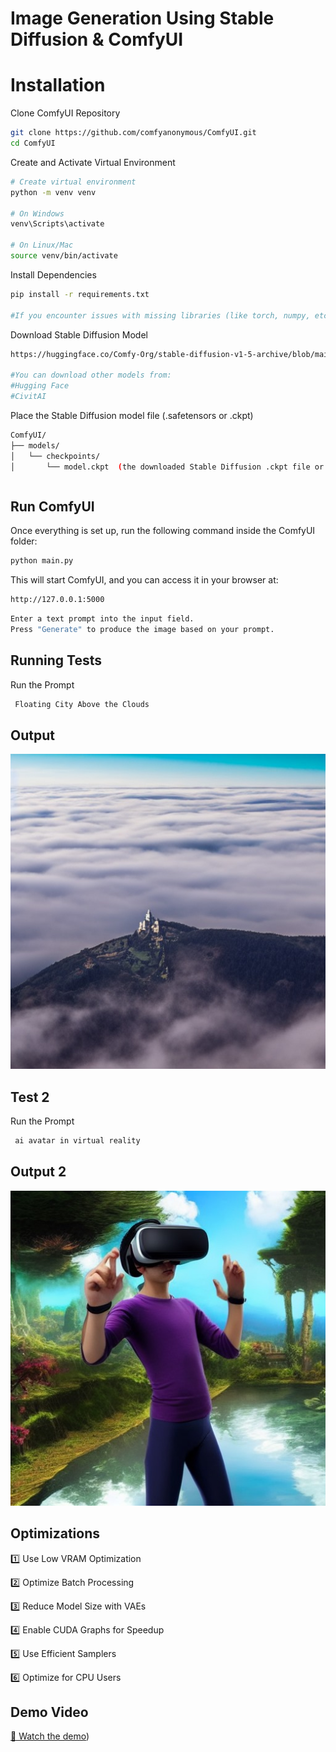 
# Image Generation Using Stable Diffusion & ComfyUI



# Installation

Clone ComfyUI Repository
```bash
git clone https://github.com/comfyanonymous/ComfyUI.git
cd ComfyUI

```
Create and Activate Virtual Environment

```bash
# Create virtual environment
python -m venv venv

# On Windows
venv\Scripts\activate

# On Linux/Mac
source venv/bin/activate

```
Install Dependencies
```bash
pip install -r requirements.txt

#If you encounter issues with missing libraries (like torch, numpy, etc.), you can install them manually

```
Download Stable Diffusion Model
```bash
https://huggingface.co/Comfy-Org/stable-diffusion-v1-5-archive/blob/main/v1-5-pruned-emaonly-fp16.safetensors

#You can download other models from:
#Hugging Face
#CivitAI
```
Place the Stable Diffusion model file (.safetensors or .ckpt)
```bash
ComfyUI/
├── models/
│   └── checkpoints/
│       └── model.ckpt  (the downloaded Stable Diffusion .ckpt file or .safetensors file)
```

```bash

```
    
## Run ComfyUI

Once everything is set up, run the following command inside the ComfyUI folder:

```bash
python main.py

```


This will start ComfyUI, and you can access it in your browser at: 

```bash
http://127.0.0.1:5000

```

```bash
Enter a text prompt into the input field.
Press "Generate" to produce the image based on your prompt.

```


## Running Tests

Run the Prompt

```bash
 Floating City Above the Clouds
```


## Output

![Output](https://github.com/HarshithaMarka/Image-Generation-using-Stable-Diffusion-Comfy-UI/blob/main/Floating%20City%20Above%20the%20Clouds.jpg)


## Test 2

Run the Prompt

```bash
 ai avatar in virtual reality

```


## Output 2

![Output](https://github.com/HarshithaMarka/Image-Generation-using-Stable-Diffusion-Comfy-UI/blob/main/AI%20Avatar%20in%20Virtual%20Reality.jpg)



## Optimizations

1️⃣ Use Low VRAM Optimization

2️⃣ Optimize Batch Processing

3️⃣ Reduce Model Size with VAEs

4️⃣ Enable CUDA Graphs for Speedup

5️⃣ Use Efficient Samplers

6️⃣ Optimize for CPU Users


## Demo Video

[🎥 Watch the demo](https://github.com/HarshithaMarka/Image-Generation-using-Stable-Diffusion-Comfy-UI/blob/main/Demo.mp4))




